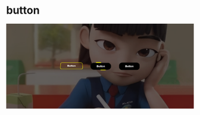 # button
![button](https://raw.githubusercontent.com/setyabudipratama/component/main/gambar/button2.png)
